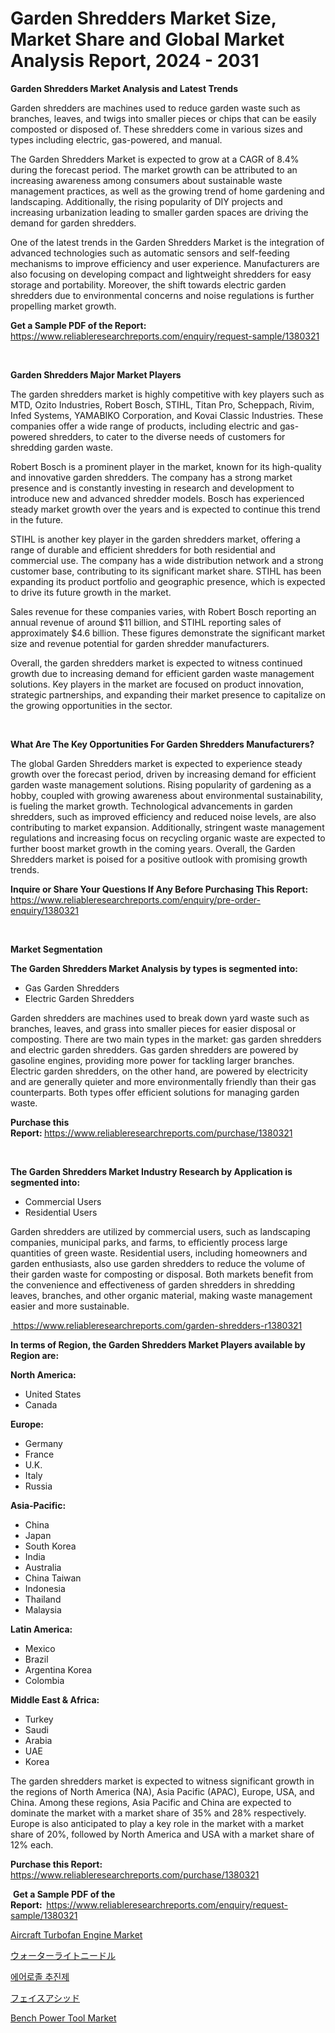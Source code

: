 <p><h1>Garden Shredders Market Size, Market Share and Global Market Analysis Report, 2024 - 2031</h1></p><p><strong>Garden Shredders Market Analysis and Latest Trends</strong></p>
<p><p>Garden shredders are machines used to reduce garden waste such as branches, leaves, and twigs into smaller pieces or chips that can be easily composted or disposed of. These shredders come in various sizes and types including electric, gas-powered, and manual.</p><p>The Garden Shredders Market is expected to grow at a CAGR of 8.4% during the forecast period. The market growth can be attributed to an increasing awareness among consumers about sustainable waste management practices, as well as the growing trend of home gardening and landscaping. Additionally, the rising popularity of DIY projects and increasing urbanization leading to smaller garden spaces are driving the demand for garden shredders.</p><p>One of the latest trends in the Garden Shredders Market is the integration of advanced technologies such as automatic sensors and self-feeding mechanisms to improve efficiency and user experience. Manufacturers are also focusing on developing compact and lightweight shredders for easy storage and portability. Moreover, the shift towards electric garden shredders due to environmental concerns and noise regulations is further propelling market growth.</p></p>
<p><strong>Get a Sample PDF of the Report:&nbsp;</strong> <a href="https://www.reliableresearchreports.com/enquiry/request-sample/1380321">https://www.reliableresearchreports.com/enquiry/request-sample/1380321</a></p>
<p>&nbsp;</p>
<p><strong>Garden Shredders Major Market Players</strong></p>
<p><p>The garden shredders market is highly competitive with key players such as MTD, Ozito Industries, Robert Bosch, STIHL, Titan Pro, Scheppach, Rivim, Infed Systems, YAMABIKO Corporation, and Kovai Classic Industries. These companies offer a wide range of products, including electric and gas-powered shredders, to cater to the diverse needs of customers for shredding garden waste.</p><p>Robert Bosch is a prominent player in the market, known for its high-quality and innovative garden shredders. The company has a strong market presence and is constantly investing in research and development to introduce new and advanced shredder models. Bosch has experienced steady market growth over the years and is expected to continue this trend in the future.</p><p>STIHL is another key player in the garden shredders market, offering a range of durable and efficient shredders for both residential and commercial use. The company has a wide distribution network and a strong customer base, contributing to its significant market share. STIHL has been expanding its product portfolio and geographic presence, which is expected to drive its future growth in the market.</p><p>Sales revenue for these companies varies, with Robert Bosch reporting an annual revenue of around $11 billion, and STIHL reporting sales of approximately $4.6 billion. These figures demonstrate the significant market size and revenue potential for garden shredder manufacturers.</p><p>Overall, the garden shredders market is expected to witness continued growth due to increasing demand for efficient garden waste management solutions. Key players in the market are focused on product innovation, strategic partnerships, and expanding their market presence to capitalize on the growing opportunities in the sector.</p></p>
<p>&nbsp;</p>
<p><strong>What Are The Key Opportunities For Garden Shredders Manufacturers?</strong></p>
<p><p>The global Garden Shredders market is expected to experience steady growth over the forecast period, driven by increasing demand for efficient garden waste management solutions. Rising popularity of gardening as a hobby, coupled with growing awareness about environmental sustainability, is fueling the market growth. Technological advancements in garden shredders, such as improved efficiency and reduced noise levels, are also contributing to market expansion. Additionally, stringent waste management regulations and increasing focus on recycling organic waste are expected to further boost market growth in the coming years. Overall, the Garden Shredders market is poised for a positive outlook with promising growth trends.</p></p>
<p><strong>Inquire or Share Your Questions If Any Before Purchasing This Report:</strong> <a href="https://www.reliableresearchreports.com/enquiry/pre-order-enquiry/1380321">https://www.reliableresearchreports.com/enquiry/pre-order-enquiry/1380321</a></p>
<p>&nbsp;</p>
<p><strong>Market Segmentation</strong></p>
<p><strong>The Garden Shredders Market Analysis by types is segmented into:</strong></p>
<p><ul><li>Gas Garden Shredders</li><li>Electric Garden Shredders</li></ul></p>
<p><p>Garden shredders are machines used to break down yard waste such as branches, leaves, and grass into smaller pieces for easier disposal or composting. There are two main types in the market: gas garden shredders and electric garden shredders. Gas garden shredders are powered by gasoline engines, providing more power for tackling larger branches. Electric garden shredders, on the other hand, are powered by electricity and are generally quieter and more environmentally friendly than their gas counterparts. Both types offer efficient solutions for managing garden waste.</p></p>
<p><strong>Purchase this Report:&nbsp;</strong><a href="https://www.reliableresearchreports.com/purchase/1380321">https://www.reliableresearchreports.com/purchase/1380321</a></p>
<p>&nbsp;</p>
<p><strong>The Garden Shredders Market Industry Research by Application is segmented into:</strong></p>
<p><ul><li>Commercial Users</li><li>Residential Users</li></ul></p>
<p><p>Garden shredders are utilized by commercial users, such as landscaping companies, municipal parks, and farms, to efficiently process large quantities of green waste. Residential users, including homeowners and garden enthusiasts, also use garden shredders to reduce the volume of their garden waste for composting or disposal. Both markets benefit from the convenience and effectiveness of garden shredders in shredding leaves, branches, and other organic material, making waste management easier and more sustainable.</p></p>
<p><a href="https://www.reliableresearchreports.com/garden-shredders-r1380321">&nbsp;https://www.reliableresearchreports.com/garden-shredders-r1380321</a></p>
<p><strong>In terms of Region, the Garden Shredders Market Players available by Region are:</strong></p>
<p>
    <p> <strong> North America: </strong>
        <ul>
            <li>United States</li>
            <li>Canada</li>
        </ul>
        </p> 
    <p> <strong> Europe: </strong>
        <ul>
            <li>Germany</li>
            <li>France</li>
            <li>U.K.</li>
            <li>Italy</li>
            <li>Russia</li>
        </ul>
        </p> 
    <p> <strong> Asia-Pacific: </strong>
        <ul>
            <li>China</li>
            <li>Japan</li>
            <li>South Korea</li>
            <li>India</li>
            <li>Australia</li>
            <li>China Taiwan</li>
            <li>Indonesia</li>
            <li>Thailand</li>
            <li>Malaysia</li>
        </ul>
        </p> 
    <p> <strong> Latin America: </strong>
        <ul>
            <li>Mexico</li>
            <li>Brazil</li>
            <li>Argentina Korea</li>
            <li>Colombia</li>
        </ul>
        </p> 
    <p> <strong> Middle East & Africa: </strong>
        <ul>
            <li>Turkey</li>
            <li>Saudi</li>
            <li>Arabia</li>
            <li>UAE</li>
            <li>Korea</li>
        </ul>
    </p>
    </p>
<p><p>The garden shredders market is expected to witness significant growth in the regions of North America (NA), Asia Pacific (APAC), Europe, USA, and China. Among these regions, Asia Pacific and China are expected to dominate the market with a market share of 35% and 28% respectively. Europe is also anticipated to play a key role in the market with a market share of 20%, followed by North America and USA with a market share of 12% each.</p></p>
<p><strong>Purchase this Report: </strong><a href="https://www.reliableresearchreports.com/purchase/1380321">https://www.reliableresearchreports.com/purchase/1380321</a></p>
<p>&nbsp;<strong>Get a Sample PDF of the Report:&nbsp;&nbsp;</strong><a href="https://www.reliableresearchreports.com/enquiry/request-sample/1380321">https://www.reliableresearchreports.com/enquiry/request-sample/1380321</a></p>
<p><strong></strong></p>
<p><p><a href="https://github.com/fiixsa/Market-Research-Report-List-2/blob/main/aircraft-turbofan-engine-market.md">Aircraft Turbofan Engine Market</a></p><p><a href="https://github.com/vtbvgl20191192/Market-Research-Report-List-1/blob/main/774698338829.md">ウォーターライトニードル</a></p><p><a href="https://github.com/TrevorKruvalis5678/Market-Research-Report-List-1/blob/main/753115535660.md">에어로졸 추진제</a></p><p><a href="https://github.com/laurenreichert/Market-Research-Report-List-1/blob/main/131076138830.md">フェイスアシッド</a></p><p><a href="https://github.com/cecuraprangm/Market-Research-Report-List-2/blob/main/bench-power-tool-market.md">Bench Power Tool Market</a></p></p>